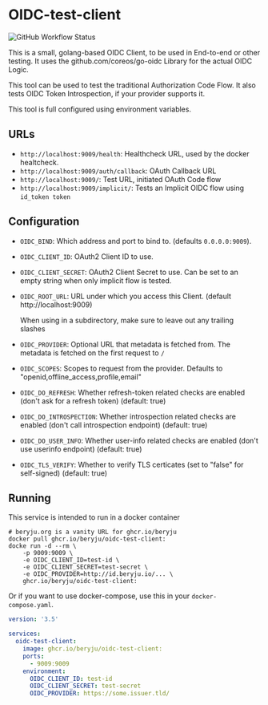 # OIDC-test-client

![GitHub Workflow Status](https://img.shields.io/github/actions/workflow/status/beryju/oidc-test-client/ci-build.yml?branch=main&style=for-the-badge)

This is a small, golang-based OIDC Client, to be used in End-to-end or other testing. It uses the github.com/coreos/go-oidc Library for the actual OIDC Logic.

This tool can be used to test the traditional Authorization Code Flow. It also tests OIDC Token Introspection, if your provider supports it.

This tool is full configured using environment variables.

## URLs

- `http://localhost:9009/health`: Healthcheck URL, used by the docker healtcheck.
- `http://localhost:9009/auth/callback`: OAuth Callback URL
- `http://localhost:9009/`: Test URL, initiated OAuth Code flow
- `http://localhost:9009/implicit/`: Tests an Implicit OIDC flow using `id_token token`

## Configuration

- `OIDC_BIND`: Which address and port to bind to. (defaults `0.0.0.0:9009`).
- `OIDC_CLIENT_ID`: OAuth2 Client ID to use.
- `OIDC_CLIENT_SECRET`: OAuth2 Client Secret to use. Can be set to an empty string when only implicit flow is tested.
- `OIDC_ROOT_URL`: URL under which you access this Client. (default http://localhost:9009)

  When using in a subdirectory, make sure to leave out any trailing slashes

- `OIDC_PROVIDER`: Optional URL that metadata is fetched from. The metadata is fetched on the first request to `/`
- `OIDC_SCOPES`: Scopes to request from the provider. Defaults to "openid,offline_access,profile,email"
- `OIDC_DO_REFRESH`: Whether refresh-token related checks are enabled (don't ask for a refresh token) (default: true)
- `OIDC_DO_INTROSPECTION`: Whether introspection related checks are enabled (don't call introspection endpoint) (default: true)
- `OIDC_DO_USER_INFO`: Whether user-info related checks are enabled (don't use userinfo endpoint) (default: true)
- `OIDC_TLS_VERIFY`: Whether to verify TLS certicates (set to "false" for self-signed) (default: true)

## Running

This service is intended to run in a docker container

```
# beryju.org is a vanity URL for ghcr.io/beryju
docker pull ghcr.io/beryju/oidc-test-client:
docke run -d --rm \
    -p 9009:9009 \
    -e OIDC_CLIENT_ID=test-id \
    -e OIDC_CLIENT_SECRET=test-secret \
    -e OIDC_PROVIDER=http://id.beryju.io/... \
    ghcr.io/beryju/oidc-test-client:
```

Or if you want to use docker-compose, use this in your `docker-compose.yaml`.

```yaml
version: '3.5'

services:
  oidc-test-client:
    image: ghcr.io/beryju/oidc-test-client:
    ports:
      - 9009:9009
    environment:
      OIDC_CLIENT_ID: test-id
      OIDC_CLIENT_SECRET: test-secret
      OIDC_PROVIDER: https://some.issuer.tld/
```
